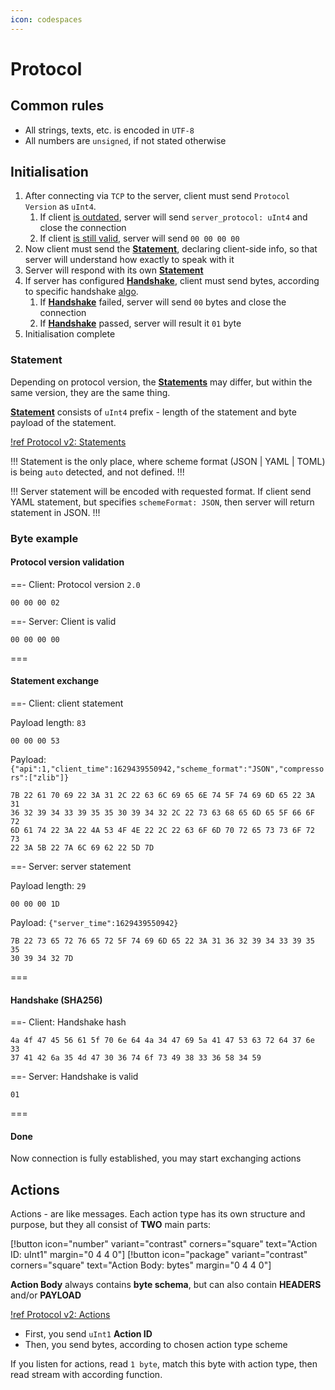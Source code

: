 ```yaml
---
icon: codespaces
---
```


# Protocol

## Common rules

+ All strings, texts, etc. is encoded in `UTF-8`
+ All numbers are `unsigned`, if not stated otherwise

## Initialisation

1. After connecting via `TCP` to the server, client must send `Protocol Version` as `uInt4`.
   1. If client [is outdated](2.0.md#client), server will send `server_protocol: uInt4` and close the connection
   2. If client [is still valid](2.0.md#client), server will send `00 00 00 00`
2. Now client must send the [**Statement**](2.0.md#statement), declaring client-side info, so that server will
   understand how exactly to speak with it
3. Server will respond with its own [**Statement**](2.0.md#statement)
4. If server has configured [**Handshake**](2.0.md#handshake), client must send bytes, according to specific handshake
   [algo](2.0.md#handshake-sha256).
   1. If [**Handshake**](2.0.md#handshake) failed, server will send `00` bytes and close the connection
   2. If [**Handshake**](2.0.md#handshake) passed, server will result it `01` byte
5. Initialisation complete

### Statement

Depending on protocol version, the [**Statements**](2.0.md#statement) may differ, but within the same version, they are
the same thing.

[**Statement**](2.0.md#statement) consists of `uInt4` prefix - length of the statement and byte payload of the
statement.

[!ref Protocol v2: Statements](2.0.md#statement)

!!!
Statement is the only place, where scheme format (JSON | YAML | TOML) is being `auto` detected, and not defined.
!!!

!!!
Server statement will be encoded with requested format. If client send YAML statement, but
specifies `schemeFormat: JSON`, then server will return statement in JSON.
!!!

### Byte example

#### Protocol version validation

==- Client: Protocol version `2.0`

```
00 00 00 02
```

==- Server: Client is valid

```
00 00 00 00
```

===

#### Statement exchange

==- Client: client statement

Payload length: `83`

```
00 00 00 53
```

Payload: `{"api":1,"client_time":1629439550942,"scheme_format":"JSON","compressors":["zlib"]}`

``` 
7B 22 61 70 69 22 3A 31 2C 22 63 6C 69 65 6E 74 5F 74 69 6D 65 22 3A 31
36 32 39 34 33 39 35 35 30 39 34 32 2C 22 73 63 68 65 6D 65 5F 66 6F 72
6D 61 74 22 3A 22 4A 53 4F 4E 22 2C 22 63 6F 6D 70 72 65 73 73 6F 72 73
22 3A 5B 22 7A 6C 69 62 22 5D 7D
``` 

==- Server: server statement

Payload length: `29`

```
00 00 00 1D
``` 

Payload: `{"server_time":1629439550942}`

```
7B 22 73 65 72 76 65 72 5F 74 69 6D 65 22 3A 31 36 32 39 34 33 39 35 35
30 39 34 32 7D
```

===

#### Handshake (SHA256)

==- Client: Handshake hash

```
4a 4f 47 45 56 61 5f 70 6e 64 4a 34 47 69 5a 41 47 53 63 72 64 37 6e 33 
37 41 42 6a 35 4d 47 30 36 74 6f 73 49 38 33 36 58 34 59
```

==- Server: Handshake is valid

```
01
```

===

#### Done

Now connection is fully established, you may start exchanging actions

## Actions

Actions - are like messages. Each action type has its own structure and purpose, but they all consist of **TWO** main
parts:

[!button icon="number" variant="contrast" corners="square" text="Action ID: uInt1" margin="0 4 4 0"]
[!button icon="package" variant="contrast" corners="square" text="Action Body: bytes" margin="0 4 4 0"]

**Action Body** always contains **byte schema**, but can also contain **HEADERS** and/or **PAYLOAD**

[!ref Protocol v2: Actions](2.0.md#actions)

+ First, you send `uInt1` **Action ID**
+ Then, you send bytes, according to chosen action type scheme

If you listen for actions, read `1 byte`, match this byte with action type, then read stream with according function.